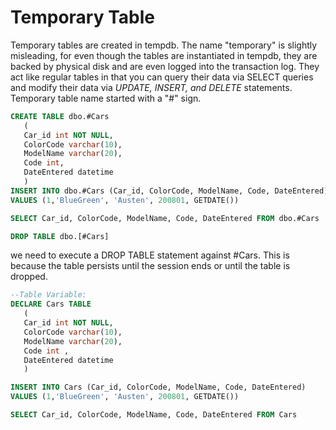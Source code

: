 # Temporary Table
Temporary tables are created in tempdb. The name "temporary" is slightly misleading, for even though the tables are instantiated in tempdb, they are backed by physical disk and are even logged into the transaction log. They act like regular tables in that you can query their data via SELECT queries and modify their data via *UPDATE, INSERT, and DELETE* statements. <br/>
Temporary table name started with a "#" sign. <br/>
```SQL (type)
CREATE TABLE dbo.#Cars 
   (   
   Car_id int NOT NULL, 
   ColorCode varchar(10), 
   ModelName varchar(20), 
   Code int, 
   DateEntered datetime 
   ) 
INSERT INTO dbo.#Cars (Car_id, ColorCode, ModelName, Code, DateEntered) 
VALUES (1,'BlueGreen', 'Austen', 200801, GETDATE()) 

SELECT Car_id, ColorCode, ModelName, Code, DateEntered FROM dbo.#Cars 

DROP TABLE dbo.[#Cars]
```
we need to execute a DROP TABLE statement against #Cars. This is because the table persists until the session ends or until the table is dropped.

```SQL (type)
--Table Variable: 
DECLARE Cars TABLE 
   ( 
   Car_id int NOT NULL, 
   ColorCode varchar(10), 
   ModelName varchar(20), 
   Code int , 
   DateEntered datetime 
   ) 

INSERT INTO Cars (Car_id, ColorCode, ModelName, Code, DateEntered) 
VALUES (1,'BlueGreen', 'Austen', 200801, GETDATE()) 

SELECT Car_id, ColorCode, ModelName, Code, DateEntered FROM Cars
```
